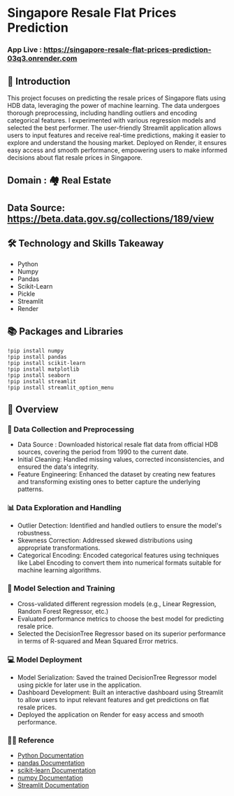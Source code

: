 # Singapore  Resale Flat Prices Prediction

### App Live : https://singapore-resale-flat-prices-prediction-03q3.onrender.com

## 📘 Introduction
This project focuses on predicting the resale prices of Singapore flats using HDB data, leveraging the power of machine learning. The data undergoes thorough preprocessing, including handling outliers and encoding categorical features. I experimented with various regression models and selected the best performer. The user-friendly Streamlit application allows users to input features and receive real-time predictions, making it easier to explore and understand the housing market. Deployed on Render, it ensures easy access and smooth performance, empowering users to make informed decisions about flat resale prices in Singapore.

## Domain : 🏘️ Real Estate

## Data Source: https://beta.data.gov.sg/collections/189/view

## 🛠 Technology and Skills Takeaway
* Python
* Numpy
* Pandas
* Scikit-Learn
* Pickle
* Streamlit
* Render

## 📚 Packages and Libraries
```
!pip install numpy
!pip install pandas
!pip install scikit-learn
!pip install matplotlib
!pip install seaborn
!pip install streamlit
!pip install streamlit_option_menu
```

## 📘 Overview

### 🔁 Data Collection and Preprocessing
* Data Source : Downloaded historical resale flat data from official HDB sources, covering the period from 1990 to the current date.
* Initial Cleaning: Handled missing values, corrected inconsistencies, and ensured the data's integrity.
* Feature Engineering: Enhanced the dataset by creating new features and transforming existing ones to better capture the underlying patterns.

### 📊 Data Exploration and Handling
* Outlier Detection: Identified and handled outliers to ensure the model's robustness.
* Skewness Correction: Addressed skewed distributions using appropriate transformations.
* Categorical Encoding: Encoded categorical features using techniques like Label Encoding to convert them into numerical formats suitable for machine learning algorithms.

### 🤖 Model Selection and Training
* Cross-validated different regression models (e.g., Linear Regression, Random Forest Regressor, etc.)
* Evaluated performance metrics to choose the best model for predicting resale price.
* Selected the DecisionTree Regressor based on its superior performance in terms of R-squared and Mean Squared Error metrics.

### 💻 Model Deployment
* Model Serialization: Saved the trained DecisionTree Regressor model using pickle for later use in the application.
* Dashboard Development: Built an interactive dashboard using Streamlit to allow users to input relevant features and get predictions on flat resale prices.
* Deployed the application on Render for easy access and smooth performance.

### 👨‍🏫 Reference
* [Python Documentation](https://docs.python.org/3/)
* [pandas Documentation](https://pandas.pydata.org/docs/)
* [scikit-learn Documentation](https://scikit-learn.org/0.21/index.html)
* [numpy Documentation](https://numpy.org/doc/)
* [Streamlit Documentation](https://docs.streamlit.io/)
